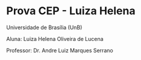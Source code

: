 # Prova CEP - Luiza Helena
Universidade de Brasília (UnB)

Aluna: Luiza Helena Oliveira de Lucena 

Professor: Dr. Andre Luiz Marques Serrano
